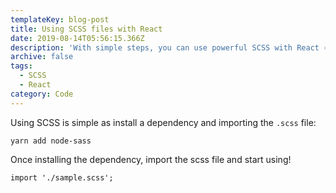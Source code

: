 ```yaml
---
templateKey: blog-post
title: Using SCSS files with React
date: 2019-08-14T05:56:15.366Z
description: 'With simple steps, you can use powerful SCSS with React ⚛︎'
archive: false
tags:
  - SCSS
  - React
category: Code
---
```

Using SCSS is simple as install a dependency and importing the `.scss` file:

`yarn add node-sass`

Once installing the dependency, import the scss file and start using!

`import './sample.scss';`
